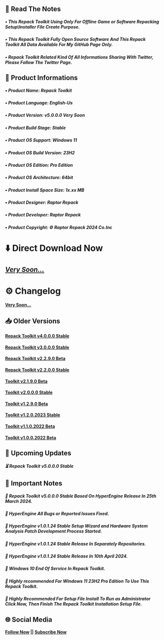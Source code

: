 ## 📝 Read The Notes

##### • This Repack Toolkit Using Only For Offline Game or Software Repacking Setup\Installer File Create Purpose.

##### • This Repack Toolkit Fully Open Source Software And This Repack Toolkit All Data Available For My GitHub Page Only.

##### • Repack Toolkit Related Kind Of All Informations Sharing With Twitter, Please Follow The Twitter Page.

## 🧾 Product Informations

##### • Product Name: Repack Toolkit
##### • Product Language: English-Us
##### • Product Version: v5.0.0.0 Very Soon
##### • Product Build Stage: Stable
##### • Product OS Support: Windows 11
##### • Product OS Build Version: 23H2
##### • Product OS Edition: Pro Edition
##### • Product OS Architecture: 64bit
##### • Product Install Space Size: 1x.xx MB
##### • Product Designer: Raptor Repack
##### • Product Developer: Raptor Repack
##### • Product Copyright: © Raptor Repack 2024 Co.Inc

# ⬇️ Direct Download Now

## [*Very Soon...*](https://github.com/RaptorRepack/RepackToolkit)

# ⚙️ Changelog

#### [Very Soon...](https://github.com/RaptorRepack/RepackToolkit)

## 📥 Older Versions

#### [Repack Toolkit v4.0.0.0 Stable](https://github.com/RaptorRepack/RepackToolkit/releases/tag/v4.0.0.0)

#### [Repack Toolkit v3.0.0.0 Stable](https://github.com/RaptorRepack/RepackToolkit/releases/tag/v3.0.0.0)

#### [Repack Toolkit v2.2.9.0 Beta](https://github.com/RaptorRepack/RepackToolkit/releases/tag/v2.2.9.0)

#### [Repack Toolkit v2.2.0.0 Stable](https://github.com/RaptorRepack/RepackToolkit/releases/tag/v2.2.0.0)

#### [Toolkit v2.1.9.0 Beta](https://github.com/RaptorRepack/RepackToolkit/releases/tag/v2.1.9.0)

#### [Toolkit v2.0.0.0 Stable](https://github.com/RaptorRepack/RepackToolkit/releases/tag/v2.0.0.0)

#### [Toolkit v1.2.9.0 Beta](https://github.com/RaptorRepack/RepackToolkit/releases/tag/v1.2.9.0)

#### [Toolkit v1.2.0.2023 Stable](https://github.com/RaptorRepack/RepackToolkit/releases/tag/v1.2.0.0)

#### [Toolkit v1.1.0.2022 Beta](https://github.com/RaptorRepack/RepackToolkit/releases/tag/v1.1.0.0)

#### [Toolkit v1.0.0.2022 Beta](https://github.com/RaptorRepack/RepackToolkit/releases/tag/v1.0.0.0)

## 📢 Upcoming Updates

##### ⏳ Repack Toolkit v5.0.0.0 Stable

## 📝 Important Notes

##### 🔴 Repack Toolkit v5.0.0.0 Stable Based On HyperEngine Release In 25th March 2024.

##### 🔴 HyperEngine All Bugs or Reported Issues Fixed.

##### 🔴 HyperEngine v1.0.1.24 Stable Setup Wizard and Hardware System Analysis Patch Development Process Started.

##### 🔴 HyperEngine v1.0.1.24 Stable Release In Separately Repositories.

##### 🔴 HyperEngine v1.0.1.24 Stable Release In 10th April 2024.

##### 🔴 Windows 10 End Of Service In Repack Toolkit.

##### 🔴 Highly recommended For Windows 11 23H2 Pro Edition To Use This Repack Toolkit.

##### 🔴 Highly Recommended For Setup File Install To Run as Administrator Click Now, Then Finish The Repack Toolkit Installation Setup File.

## 🌐 Social Media

#### [Follow Now](https://twitter.com/raptorrepack) || [Subscribe Now](https://youtube.com/@RaptorRepack)
